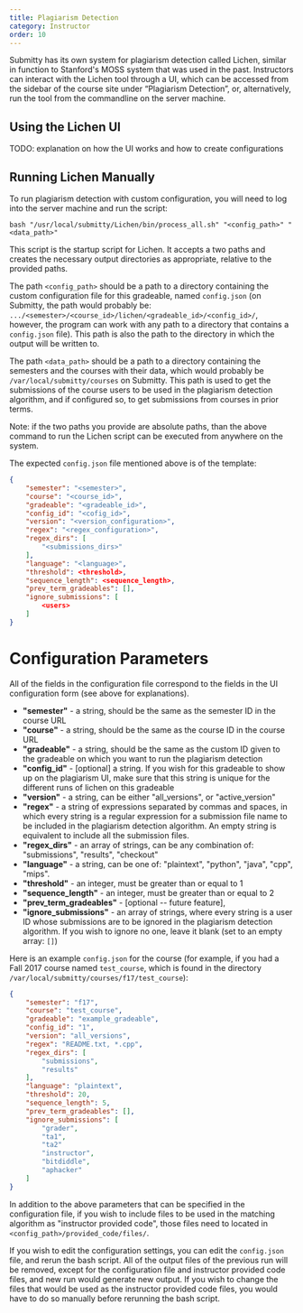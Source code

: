```yaml
---
title: Plagiarism Detection
category: Instructor
order: 10
---
```


Submitty has its own system for plagiarism detection called Lichen, similar in function to
Stanford's MOSS system that was used in the past. Instructors can interact with the Lichen tool through a UI, which can be accessed from the sidebar of the course site under “Plagiarism Detection”, or, alternatively, run the tool from the commandline on the server machine.

## Using the Lichen UI

TODO: explanation on how the UI works and how to create configurations

## Running Lichen Manually

To run plagiarism detection with custom configuration, you will need to log into the server machine and run the script:

```
bash "/usr/local/submitty/Lichen/bin/process_all.sh" "<config_path>" "<data_path>"
```
This script is the startup script for Lichen. It accepts a two paths and creates the necessary output directories as appropriate, relative to the provided paths.

The path `<config_path>` should be a path to a directory containing the custom configuration file for this gradeable, named `config.json` (on Submitty, the path would probably be: `.../<semester>/<course_id>/lichen/<gradeable_id>/<config_id>/`, however, the program can work with any path to a directory that contains a `config.json` file). This path is also the path to the directory in which the output will be written to.

The path `<data_path>` should be a path to a directory containing the semesters and the courses with their data, which would probably be `/var/local/submitty/courses` on Submitty. This path is used to get the submissions of the course users to be used in the plagiarism detection algorithm, and if configured so, to get submissions from courses in prior terms.

Note: if the two paths you provide are absolute paths, than the above command to run the Lichen script can be executed from anywhere on the system.

The expected `config.json` file mentioned above is of the template:
```json
{
    "semester": "<semester>",
    "course": "<course_id>",
    "gradeable": "<gradeable_id>",
    "config_id": "<cofig_id>",
    "version": "<version_configuration>",
    "regex": "<regex_configuration>",
    "regex_dirs": [
    	"<submissions_dirs>"
    ],
    "language": "<language>",
    "threshold": <threshold>,
    "sequence_length": <sequence_length>,
    "prev_term_gradeables": [],
    "ignore_submissions": [
    	<users>
    ]
}
```

# Configuration Parameters

All of the fields in the configuration file correspond to the fields in the UI configuration form (see above for explanations).

* **"semester"** - a string, should be the same as the semester ID in the course URL
* **"course"** - a string, should be the same as the course ID in the course URL
* **"gradeable"** - a string, should be the same as the custom ID given to the gradeable on which you want to run the plagiarism detection
* **"config_id"** - [optional] a string. If you wish for this gradeable to show up on the plagiarism UI, make sure that this string is unique for the different runs of lichen on this gradeable
* **"version"** - a string, can be either "all_versions", or  "active_version"
* **"regex"** - a string of expressions separated by commas and spaces, in which every string is a regular expression for a submission file name to be included in the plagiarism detection algorithm. An empty string is equivalent to include all the submission files.
* **"regex_dirs"** - an array of strings, can be any combination of: "submissions", "results", "checkout"
* **"language"** - a string, can be one of: "plaintext", "python", "java", "cpp", "mips".
* **"threshold"** - an integer, must be greater than or equal to 1
* **"sequence_length"** - an integer, must be greater than or equal to 2
* **"prev_term_gradeables"** - [optional -- future feature],
* **"ignore_submissions"** - an array of strings, where every string is a user ID whose submissions are to be ignored in the plagiarism detection algorithm. If you wish to ignore no one, leave it blank (set to an empty array: `[]`)


Here is an example `config.json` for the course (for example, if you had a Fall 2017 course named `test_course`, which is found in the directory `/var/local/submitty/courses/f17/test_course`):

```json
{
    "semester": "f17",
    "course": "test_course",
    "gradeable": "example_gradeable",
    "config_id": "1",
    "version": "all_versions",
    "regex": "README.txt, *.cpp",
    "regex_dirs": [
    	"submissions",
    	"results"
    ],
    "language": "plaintext",
    "threshold": 20,
    "sequence_length": 5,
    "prev_term_gradeables": [],
    "ignore_submissions": [
    	"grader",
    	"ta1",
    	"ta2"
        "instructor",
        "bitdiddle",
        "aphacker"
    ]
}
```

In addition to the above parameters that can be specified in the configuration file, if you wish to include files to be used in the matching algorithm as "instructor provided code", those files need to located in `<config_path>/provided_code/files/`.

If you wish to edit the configuration settings, you can edit the `config.json` file, and rerun the bash script. All of the output files of the previous run will be removed, except for the configuration file and instructor provided code files, and new run would generate new output. If you wish to change the files that would be used as the instructor provided code files, you would have to do so manually before rerunning the bash script.
